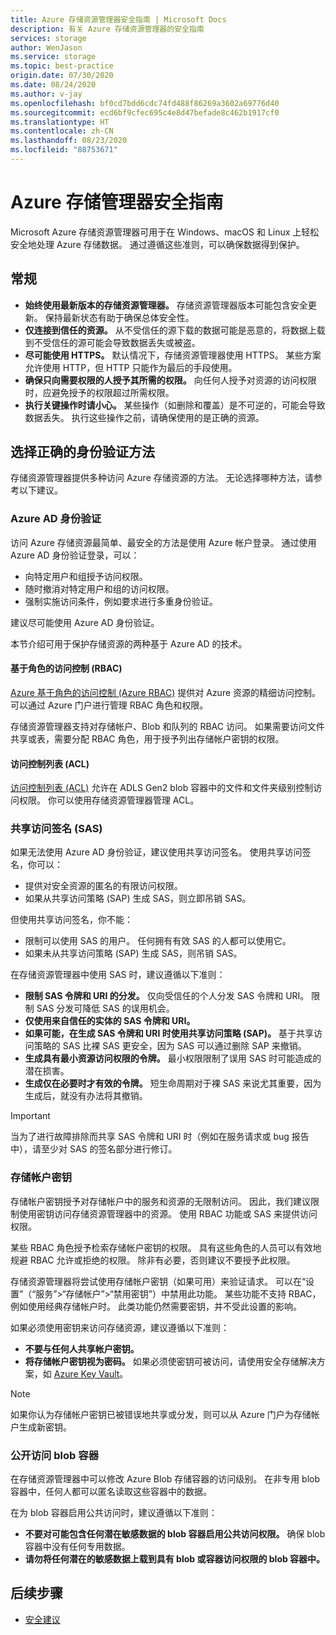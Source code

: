 ```yaml
---
title: Azure 存储资源管理器安全指南 | Microsoft Docs
description: 有关 Azure 存储资源管理器的安全指南
services: storage
author: WenJason
ms.service: storage
ms.topic: best-practice
origin.date: 07/30/2020
ms.date: 08/24/2020
ms.author: v-jay
ms.openlocfilehash: bf0cd7bdd6cdc74fd488f86269a3602a69776d40
ms.sourcegitcommit: ecd6bf9cfec695c4e8d47befade8c462b1917cf0
ms.translationtype: HT
ms.contentlocale: zh-CN
ms.lasthandoff: 08/23/2020
ms.locfileid: "88753671"
---
```

# <a name="azure-storage-explorer-security-guide"></a>Azure 存储管理器安全指南

Microsoft Azure 存储资源管理器可用于在 Windows、macOS 和 Linux 上轻松安全地处理 Azure 存储数据。 通过遵循这些准则，可以确保数据得到保护。

## <a name="general"></a>常规

- **始终使用最新版本的存储资源管理器。** 存储资源管理器版本可能包含安全更新。 保持最新状态有助于确保总体安全性。
- **仅连接到信任的资源。** 从不受信任的源下载的数据可能是恶意的，将数据上载到不受信任的源可能会导致数据丢失或被盗。
- **尽可能使用 HTTPS。** 默认情况下，存储资源管理器使用 HTTPS。 某些方案允许使用 HTTP，但 HTTP 只能作为最后的手段使用。
- **确保只向需要权限的人授予其所需的权限。** 向任何人授予对资源的访问权限时，应避免授予的权限超过所需权限。
- **执行关键操作时请小心。** 某些操作（如删除和覆盖）是不可逆的，可能会导致数据丢失。 执行这些操作之前，请确保使用的是正确的资源。

## <a name="choosing-the-right-authentication-method"></a>选择正确的身份验证方法

存储资源管理器提供多种访问 Azure 存储资源的方法。 无论选择哪种方法，请参考以下建议。

### <a name="azure-ad-authentication"></a>Azure AD 身份验证

访问 Azure 存储资源最简单、最安全的方法是使用 Azure 帐户登录。 通过使用 Azure AD 身份验证登录，可以：

- 向特定用户和组授予访问权限。
- 随时撤消对特定用户和组的访问权限。
- 强制实施访问条件，例如要求进行多重身份验证。

建议尽可能使用 Azure AD 身份验证。

本节介绍可用于保护存储资源的两种基于 Azure AD 的技术。

#### <a name="role-based-access-control-rbac"></a>基于角色的访问控制 (RBAC)

[Azure 基于角色的访问控制 (Azure RBAC)](/role-based-access-control/overview) 提供对 Azure 资源的精细访问控制。 可以通过 Azure 门户进行管理 RBAC 角色和权限。

存储资源管理器支持对存储帐户、Blob 和队列的 RBAC 访问。 如果需要访问文件共享或表，需要分配 RBAC 角色，用于授予列出存储帐户密钥的权限。

#### <a name="access-control-lists-acls"></a>访问控制列表 (ACL)

[访问控制列表 (ACL)](/storage/blobs/data-lake-storage-access-control) 允许在 ADLS Gen2 blob 容器中的文件和文件夹级别控制访问权限。 你可以使用存储资源管理器管理 ACL。

### <a name="shared-access-signatures-sas"></a>共享访问签名 (SAS)

如果无法使用 Azure AD 身份验证，建议使用共享访问签名。 使用共享访问签名，你可以：

- 提供对安全资源的匿名的有限访问权限。
- 如果从共享访问策略 (SAP) 生成 SAS，则立即吊销 SAS。

但使用共享访问签名，你不能：

- 限制可以使用 SAS 的用户。 任何拥有有效 SAS 的人都可以使用它。
- 如果未从共享访问策略 (SAP) 生成 SAS，则吊销 SAS。

在存储资源管理器中使用 SAS 时，建议遵循以下准则：

- **限制 SAS 令牌和 URI 的分发。** 仅向受信任的个人分发 SAS 令牌和 URI。 限制 SAS 分发可降低 SAS 的误用机会。
- **仅使用来自信任的实体的 SAS 令牌和 URI。**
- **如果可能，在生成 SAS 令牌和 URI 时使用共享访问策略 (SAP)。** 基于共享访问策略的 SAS 比裸 SAS 更安全，因为 SAS 可以通过删除 SAP 来撤销。
- **生成具有最小资源访问权限的令牌。** 最小权限限制了误用 SAS 时可能造成的潜在损害。
- **生成仅在必要时才有效的令牌。** 短生命周期对于裸 SAS 来说尤其重要，因为生成后，就没有办法将其撤销。

> [!IMPORTANT]
> 当为了进行故障排除而共享 SAS 令牌和 URI 时（例如在服务请求或 bug 报告中），请至少对 SAS 的签名部分进行修订。

### <a name="storage-account-keys"></a>存储帐户密钥

存储帐户密钥授予对存储帐户中的服务和资源的无限制访问。 因此，我们建议限制使用密钥访问存储资源管理器中的资源。 使用 RBAC 功能或 SAS 来提供访问权限。

某些 RBAC 角色授予检索存储帐户密钥的权限。 具有这些角色的人员可以有效地规避 RBAC 允许或拒绝的权限。 除非有必要，否则建议不要授予此权限。

存储资源管理器将尝试使用存储帐户密钥（如果可用）来验证请求。 可以在“设置”（“服务”>“存储帐户”>“禁用密钥”）中禁用此功能。 某些功能不支持 RBAC，例如使用经典存储帐户时。 此类功能仍然需要密钥，并不受此设置的影响。

如果必须使用密钥来访问存储资源，建议遵循以下准则：

- **不要与任何人共享帐户密钥。**
- **将存储帐户密钥视为密码。** 如果必须使密钥可被访问，请使用安全存储解决方案，如 [Azure Key Vault](/key-vault/)。

> [!NOTE]
> 如果你认为存储帐户密钥已被错误地共享或分发，则可以从 Azure 门户为存储帐户生成新密钥。

### <a name="public-access-to-blob-containers"></a>公开访问 blob 容器

在存储资源管理器中可以修改 Azure Blob 存储容器的访问级别。 在非专用 blob 容器中，任何人都可以匿名读取这些容器中的数据。

在为 blob 容器启用公共访问时，建议遵循以下准则：

- **不要对可能包含任何潜在敏感数据的 blob 容器启用公共访问权限。** 确保 blob 容器中没有任何专用数据。
- **请勿将任何潜在的敏感数据上载到具有 blob 或容器访问权限的 blob 容器中。** 

## <a name="next-steps"></a>后续步骤

- [安全建议](/storage/blobs/security-recommendations)
